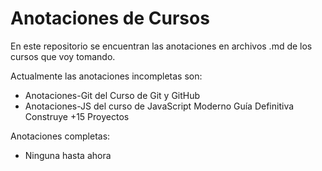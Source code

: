 # Anotaciones de Cursos

En este repositorio se encuentran las anotaciones en archivos .md de los cursos que voy tomando.

Actualmente las anotaciones incompletas son:

- Anotaciones-Git del Curso de Git y GitHub
- Anotaciones-JS del curso de JavaScript Moderno Guía Definitiva Construye +15 Proyectos

Anotaciones completas: 

- Ninguna hasta ahora
